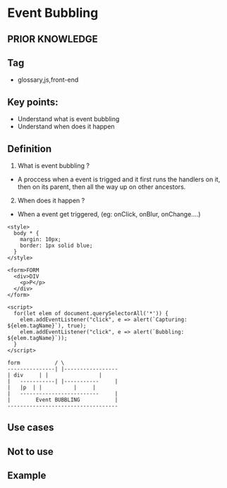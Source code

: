 # Event Bubbling 

## PRIOR KNOWLEDGE


## Tag
- glossary,js,front-end

## Key points:
- Understand what is event bubbling
- Understand when does it happen 

## Definition
1. What is event bubbling ? 
 - A proccess when a event is trigged and it first runs the handlers on it, then on its parent, then all the way up on other ancestors.

2. When does it happen ?
  - When a event get triggered, (eg: onClick, onBlur, onChange....) 

```
<style>
  body * {
    margin: 10px;
    border: 1px solid blue;
  }
</style>

<form>FORM
  <div>DIV
    <p>P</p>
  </div>
</form>

<script>
  for(let elem of document.querySelectorAll('*')) {
    elem.addEventListener("click", e => alert(`Capturing: ${elem.tagName}`), true);
    elem.addEventListener("click", e => alert(`Bubbling: ${elem.tagName}`));
  }
</script>
```

```
form           / \
---------------| |-----------------
| div     | |                |
|   -----------| |-----------     |
|   |p  | |          |     |
|   -------------------------     |
|        Event BUBBLING           |
-----------------------------------
```

## Use cases

## Not to use 

## Example

